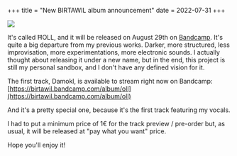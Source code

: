 +++
title = "New BIRTAWIL album announcement"
date = 2022-07-31
+++

<img src="https://f4.bcbits.com/img/a3110579184_10.jpg"/>

It's called ĦOLL, and it will be released on August 29th on [Bandcamp](https://birtawil.bandcamp.com/).
It's quite a big departure from my previous works. Darker, more structured, less improvisation, more experimentations, more electronic sounds. I actually thought about releasing it under a new name, but in the end, this project is still my personal sandbox, and I don't have any defined vision for it.

The first track, Damokl, is available to stream right now on Bandcamp:
[https://birtawil.bandcamp.com/album/oll](https://birtawil.bandcamp.com/album/oll)

And it's a pretty special one, because it's the first track featuring my vocals.

I had to put a minimum price of 1€ for the track preview / pre-order but, as usual, it will be released at "pay what you want" price.

Hope you'll enjoy it!
